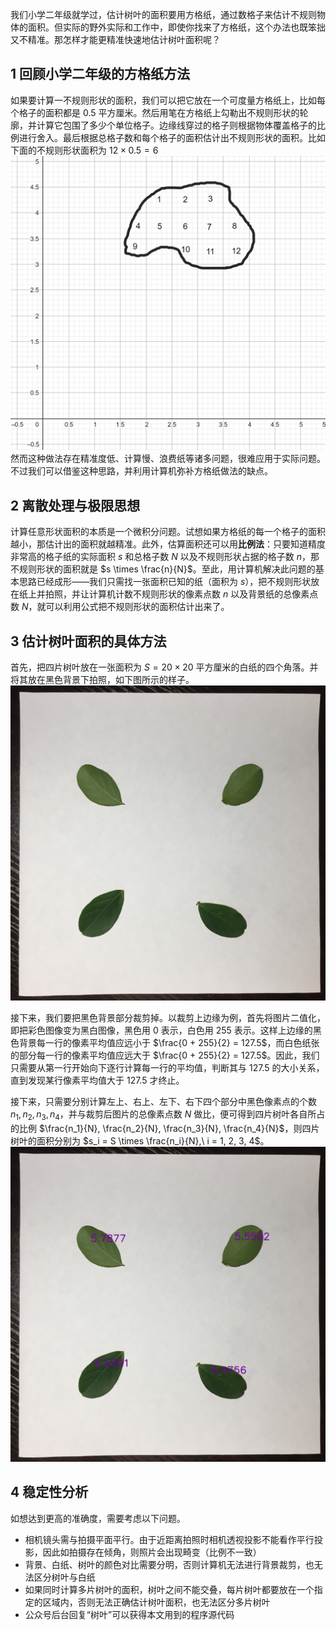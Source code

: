我们小学二年级就学过，估计树叶的面积要用方格纸，通过数格子来估计不规则物体的面积。但实际的野外实际和工作中，即使你找来了方格纸，这个办法也既笨拙又不精准。那怎样才能更精准快速地估计树叶面积呢？

## 1 回顾小学二年级的方格纸方法
如果要计算一不规则形状的面积，我们可以把它放在一个可度量方格纸上，比如每个格子的面积都是 0.5 平方厘米。然后用笔在方格纸上勾勒出不规则形状的轮廓，并计算它包围了多少个单位格子。边缘线穿过的格子则根据物体覆盖格子的比例进行舍入。最后根据总格子数和每个格子的面积估计出不规则形状的面积。比如下面的不规则形状面积为 $12 \times 0.5 = 6$
![](方格纸.png)
然而这种做法存在精准度低、计算慢、浪费纸等诸多问题，很难应用于实际问题。不过我们可以借鉴这种思路，并利用计算机弥补方格纸做法的缺点。

## 2 离散处理与极限思想
计算任意形状面积的本质是一个微积分问题。试想如果方格纸的每一个格子的面积越小，那估计出的面积就越精准。此外，估算面积还可以用**比例法**：只要知道精度非常高的格子纸的实际面积 $s$ 和总格子数 $N$ 以及不规则形状占据的格子数 $n$，那不规则形状的面积就是 $s \times \frac{n}{N}$。至此，用计算机解决此问题的基本思路已经成形——我们只需找一张面积已知的纸（面积为 $s$），把不规则形状放在纸上并拍照，并让计算机计数不规则形状的像素点数 $n$ 以及背景纸的总像素点数 $N$，就可以利用公式把不规则形状的面积估计出来了。

## 3 估计树叶面积的具体方法
首先，把四片树叶放在一张面积为 $S = 20 \times 20$ 平方厘米的白纸的四个角落。并将其放在黑色背景下拍照，如下图所示的样子。
![](胡海瑶的叶子们/紫薇3.jpg)

接下来，我们要把黑色背景部分裁剪掉。以裁剪上边缘为例，首先将图片二值化，即把彩色图像变为黑白图像，黑色用 $0$ 表示，白色用 $255$ 表示。这样上边缘的黑色背景每一行的像素平均值应远小于 $\frac{0 + 255}{2} = 127.5$，而白色纸张的部分每一行的像素平均值应远大于 $\frac{0 + 255}{2} = 127.5$。因此，我们只需要从第一行开始向下逐行计算每一行的平均值，判断其与 $127.5$ 的大小关系，直到发现某行像素平均值大于 $127.5$ 才终止。

接下来，只需要分别计算左上、右上、左下、右下四个部分中黑色像素点的个数 $n_1, n_2, n_3, n_4$，并与裁剪后图片的总像素点数 $N$ 做比，便可得到四片树叶各自所占的比例 $\frac{n_1}{N}, \frac{n_2}{N}, \frac{n_3}{N}, \frac{n_4}{N}$，则四片树叶的面积分别为 $s_i = S \times \frac{n_i}{N},\ i = 1, 2, 3, 4$。
![](area/紫薇3.jpg)

## 4 稳定性分析
如想达到更高的准确度，需要考虑以下问题。
* 相机镜头需与拍摄平面平行。由于近距离拍照时相机透视投影不能看作平行投影，因此如拍摄存在倾角，则照片会出现畸变（比例不一致）
* 背景、白纸、树叶的颜色对比需要分明，否则计算机无法进行背景裁剪，也无法区分树叶与白纸
* 如果同时计算多片树叶的面积，树叶之间不能交叠，每片树叶都要放在一个指定的区域内，否则无法正确估计树叶面积，也无法区分多片树叶
* 公众号后台回复“树叶”可以获得本文用到的程序源代码